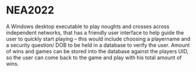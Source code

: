 # NEA2022

A Windows desktop executable to play noughts and crosses across independent networks, that has a friendly user interface to help guide the user to quickly start playing – this would include choosing a playername and a security question/ DOB to be held in a database to verify the user. Amount of wins and games can be stored into the database against the players UID, so the user can come back to the game and play with his total amount of wins. 
